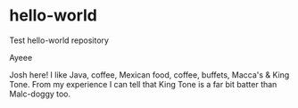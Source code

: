 # hello-world
Test hello-world repository

Ayeee

Josh here! I like Java, coffee, Mexican food, coffee, buffets, Macca's & King Tone.
From my experience I can tell that King Tone is a far bit batter than Malc-doggy too.

